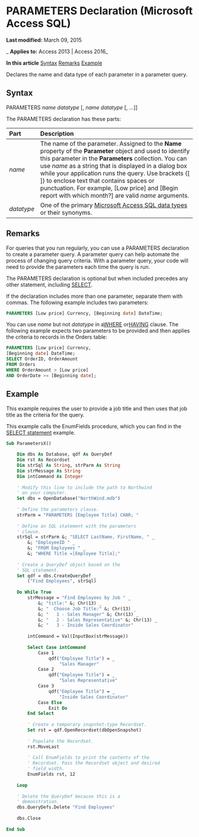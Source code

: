 
# PARAMETERS Declaration (Microsoft Access SQL)

 **Last modified:** March 09, 2015

 _ **Applies to:** Access 2013 | Access 2016_

 **In this article**
[Syntax](#sectionSection0)
[Remarks](#sectionSection1)
[ Example](#sectionSection2)


Declares the name and data type of each parameter in a parameter query.

## Syntax
<a name="sectionSection0"> </a>

PARAMETERS  _name datatype_ [, _name datatype_ [, …]]

The PARAMETERS declaration has these parts:



|**Part**|**Description**|
|:-----|:-----|
| _name_|The name of the parameter. Assigned to the  **Name** property of the **Parameter** object and used to identify this parameter in the **Parameters** collection. You can use _name_ as a string that is displayed in a dialog box while your application runs the query. Use brackets ([ ]) to enclose text that contains spaces or punctuation. For example, [Low price] and [Begin report with which month?] are valid _name_ arguments.|
| _datatype_|One of the primary [Microsoft Access SQL data types](4fc2dc8c-7825-8fbb-ff91-a0f39ef90115.md) or their synonyms.|

## Remarks
<a name="sectionSection1"> </a>

For queries that you run regularly, you can use a PARAMETERS declaration to create a parameter query. A parameter query can help automate the process of changing query criteria. With a parameter query, your code will need to provide the parameters each time the query is run.

The PARAMETERS declaration is optional but when included precedes any other statement, including [SELECT](a5c9da94-5f9e-0fc0-767a-4117f38a5ef3.md).

If the declaration includes more than one parameter, separate them with commas. The following example includes two parameters:




```sql
PARAMETERS [Low price] Currency, [Beginning date] DateTime;
```

You can use  _name_ but not _datatype_ in a[WHERE](http://msdn.microsoft.com/library/67e4caed-6512-e8bd-39d0-6dca18114b18%28Office.15%29.aspx) or[HAVING](http://msdn.microsoft.com/library/4fc4655b-c8a6-2ca2-509e-ac98d9a1c776%28Office.15%29.aspx) clause. The following example expects two parameters to be provided and then applies the criteria to records in the Orders table:




```sql
PARAMETERS [Low price] Currency, 
[Beginning date] DateTime; 
SELECT OrderID, OrderAmount
FROM Orders 
WHERE OrderAmount > [Low price] 
AND OrderDate >= [Beginning date];
```


## Example
<a name="sectionSection2"> </a>

This example requires the user to provide a job title and then uses that job title as the criteria for the query.

This example calls the EnumFields procedure, which you can find in the [SELECT statement](a5c9da94-5f9e-0fc0-767a-4117f38a5ef3.md) example.




```vb
Sub ParametersX() 
 
    Dim dbs As Database, qdf As QueryDef 
    Dim rst As Recordset 
    Dim strSql As String, strParm As String 
    Dim strMessage As String 
    Dim intCommand As Integer 
     
    ' Modify this line to include the path to Northwind 
    ' on your computer. 
    Set dbs = OpenDatabase("NorthWind.mdb") 
     
    ' Define the parameters clause. 
    strParm = "PARAMETERS [Employee Title] CHAR; " 
 
    ' Define an SQL statement with the parameters 
    ' clause. 
    strSql = strParm &; "SELECT LastName, FirstName, " _ 
        &; "EmployeeID " _ 
        &; "FROM Employees " _ 
        &; "WHERE Title =[Employee Title];" 
     
    ' Create a QueryDef object based on the  
    ' SQL statement. 
    Set qdf = dbs.CreateQueryDef _ 
        ("Find Employees", strSql) 
     
    Do While True 
        strMessage = "Find Employees by Job " _ 
            &; "title:" &; Chr(13) _ 
            &; "  Choose Job Title:" &; Chr(13) _ 
            &; "   1 - Sales Manager" &; Chr(13) _ 
            &; "   2 - Sales Representative" &; Chr(13) _ 
            &; "   3 - Inside Sales Coordinator" 
         
        intCommand = Val(InputBox(strMessage)) 
         
        Select Case intCommand 
            Case 1 
                qdf("Employee Title") = _ 
                    "Sales Manager" 
            Case 2 
                qdf("Employee Title") = _ 
                    "Sales Representative" 
            Case 3 
                qdf("Employee Title") = _ 
                    "Inside Sales Coordinator" 
            Case Else 
                Exit Do 
        End Select 
         
        ' Create a temporary snapshot-type Recordset. 
        Set rst = qdf.OpenRecordset(dbOpenSnapshot) 
 
        ' Populate the Recordset. 
        rst.MoveLast 
             
        ' Call EnumFields to print the contents of the  
        ' Recordset. Pass the Recordset object and desired 
        ' field width. 
        EnumFields rst, 12 
 
    Loop 
     
    ' Delete the QueryDef because this is a 
    ' demonstration. 
    dbs.QueryDefs.Delete "Find Employees" 
     
    dbs.Close 
 
End Sub
```

